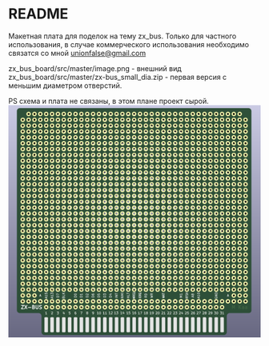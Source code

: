 # README #

Макетная плата для поделок на тему zx_bus.
Только для частного использования, в случае коммерческого использования необходимо связатся со мной unionfalse@gmail.com

zx_bus_board/src/master/image.png - внешний вид
zx_bus_board/src/master/zx-bus_small_dia.zip - первая версия с меньшим диаметром отверстий.

PS схема и плата не связаны, в этом плане проект сырой.
![Внешний вид](image.png)